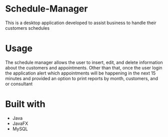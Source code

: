 # Schedule-Manager

This is a desktop application developed to assist business to handle their customers schedules

# Usage
 The schedule manager allows the user to insert, edit, and delete information about the customers and appointments. Other than that, once the user 
 login the application alert which appointments will be happening in the next 15 minutes and provided an option to print reports by month, customers, and or  consultant
 
 # Built with
 - Java
 - JavaFX
 - MySQL
